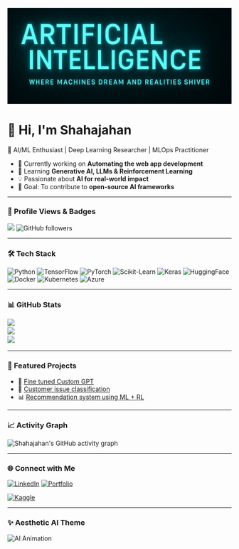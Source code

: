 <!-- Header Banner -->
![Header](https://github.com/shahajahanZB/shahajahanZB/blob/8ce34a9c7016aebbc7d394294caeb08e1684aa55/Image.png)

# 👋 Hi, I'm Shahajahan  
🚀 AI/ML Enthusiast | Deep Learning Researcher | MLOps Practitioner  

- 🔭 Currently working on **Automating the web app development**  
- 🌱 Learning **Generative AI, LLMs & Reinforcement Learning**  
- 💡 Passionate about **AI for real-world impact**  
- 🎯 Goal: To contribute to **open-source AI frameworks**

---

### 👀 Profile Views & Badges
![](https://komarev.com/ghpvc/?username=shahajahanZB&style=flat-square&color=blue)
![GitHub followers](https://img.shields.io/github/followers/shahajahanZB?style=social)


---

### 🛠️ Tech Stack
![Python](https://img.shields.io/badge/Python-3776AB?style=for-the-badge&logo=python&logoColor=white)
![TensorFlow](https://img.shields.io/badge/TensorFlow-FF6F00?style=for-the-badge&logo=tensorflow&logoColor=white)
![PyTorch](https://img.shields.io/badge/PyTorch-EE4C2C?style=for-the-badge&logo=pytorch&logoColor=white)
![Scikit-Learn](https://img.shields.io/badge/Scikit--Learn-F7931E?style=for-the-badge&logo=scikitlearn&logoColor=white)
![Keras](https://img.shields.io/badge/Keras-D00000?style=for-the-badge&logo=keras&logoColor=white)
![HuggingFace](https://img.shields.io/badge/HuggingFace-FFD21E?style=for-the-badge&logo=huggingface&logoColor=black)  
![Docker](https://img.shields.io/badge/Docker-2496ED?style=for-the-badge&logo=docker&logoColor=white)
![Kubernetes](https://img.shields.io/badge/Kubernetes-326CE5?style=for-the-badge&logo=kubernetes&logoColor=white)
![Azure](https://img.shields.io/badge/AWS-232F3E?style=for-the-badge&logo=amazonaws&logoColor=blue)

---

### 📊 GitHub Stats
![](https://github-readme-stats.vercel.app/api?username=shahajahanZB&show_icons=true&theme=tokyonight)  
![](https://github-readme-streak-stats.herokuapp.com/?user=shahajahanZB&theme=tokyonight)  
![](https://github-readme-stats.vercel.app/api/top-langs/?username=shahajahanZB&layout=compact&theme=tokyonight)

---

### 🔬 Featured Projects
- 🤖 [Fine tuned Custom GPT](https://github.com/shahajahanZB/Simple-chatbot-using-groq-apikey-and-flask)
- 🧠 [Customer issue classification](https://github.com/shahajahanZB/Customer-Issue-classification)
- 📊 [Recommendation system using ML + RL](https://github.com/shahajahanZB/Movie-Recommendation-using-Machine-Learning-and-Reinforcement-Learning)

---

### 📈 Activity Graph
![Shahajahan's GitHub activity graph](https://github-readme-activity-graph.vercel.app/graph?username=shahajahanZB&theme=tokyo-night)

---

### 🌐 Connect with Me
[![LinkedIn](https://img.shields.io/badge/LinkedIn-0e76a8?style=for-the-badge&logo=linkedin&logoColor=white)](https://www.linkedin.com/in/shah-jahan-bekinalkar-187b34273/)
[![Portfolio](https://img.shields.io/badge/Portfolio-000?style=for-the-badge&logo=web&logoColor=white)](https://yourportfolio.com)

[![Kaggle](https://img.shields.io/badge/Kaggle-20BEFF?style=for-the-badge&logo=kaggle&logoColor=white)](https://kaggle.com/shahajahanZB)

---

### ✨ Aesthetic AI Theme
![AI Animation](https://raw.githubusercontent.com/rahulbanerjee26/githubProfileReadmeGenerator/main/gifs/computer.gif)
